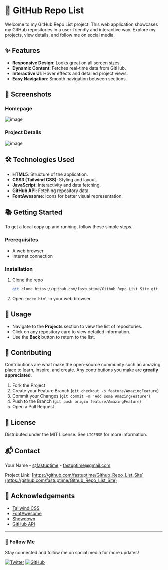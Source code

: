 # 🚀 GitHub Repo List

Welcome to my GitHub Repo List project! This web application showcases my GitHub repositories in a user-friendly and interactive way. Explore my projects, view details, and follow me on social media.

## ✨ Features

- **Responsive Design**: Looks great on all screen sizes.
- **Dynamic Content**: Fetches real-time data from GitHub.
- **Interactive UI**: Hover effects and detailed project views.
- **Easy Navigation**: Smooth navigation between sections.

## 📸 Screenshots

### Homepage

![image](https://github.com/fastuptime/Github_Repo_List_Site/assets/63351166/51b02407-364f-4c7e-81cd-923bcebd8715)

### Project Details

![image](https://github.com/fastuptime/Github_Repo_List_Site/assets/63351166/c6fa25a3-d20b-4ca1-b015-bd69a5d8b836)

## 🛠️ Technologies Used

- **HTML5**: Structure of the application.
- **CSS3 (Tailwind CSS)**: Styling and layout.
- **JavaScript**: Interactivity and data fetching.
- **GitHub API**: Fetching repository data.
- **FontAwesome**: Icons for better visual representation.

## 📚 Getting Started

To get a local copy up and running, follow these simple steps.

### Prerequisites

- A web browser
- Internet connection

### Installation

1. Clone the repo
   ```sh
   git clone https://github.com/fastuptime/Github_Repo_List_Site.git
   ```
2. Open `index.html` in your web browser.

## 🔧 Usage

- Navigate to the **Projects** section to view the list of repositories.
- Click on any repository card to view detailed information.
- Use the **Back** button to return to the list.

## 🤝 Contributing

Contributions are what make the open-source community such an amazing place to learn, inspire, and create. Any contributions you make are **greatly appreciated**.

1. Fork the Project
2. Create your Feature Branch (`git checkout -b feature/AmazingFeature`)
3. Commit your Changes (`git commit -m 'Add some AmazingFeature'`)
4. Push to the Branch (`git push origin feature/AmazingFeature`)
5. Open a Pull Request

## 📝 License

Distributed under the MIT License. See `LICENSE` for more information.

## 📬 Contact

Your Name - [@fastuptime](https://twitter.com/fastuptime) - fastuptime@gmail.com

Project Link: [https://github.com/fastuptime/Github_Repo_List_Site](https://github.com/fastuptime/Github_Repo_List_Site)

## 🌟 Acknowledgements

- [Tailwind CSS](https://tailwindcss.com/)
- [FontAwesome](https://fontawesome.com/)
- [Showdown](https://showdownjs.com/)
- [GitHub API](https://developer.github.com/v3/)

---

### 🌈 Follow Me

Stay connected and follow me on social media for more updates!

[![Twitter](https://img.shields.io/badge/Twitter-1DA1F2?style=for-the-badge&logo=twitter&logoColor=white)](https://twitter.com/fastuptime)
[![GitHub](https://img.shields.io/badge/GitHub-181717?style=for-the-badge&logo=github&logoColor=white)](https://github.com/fastuptime)
